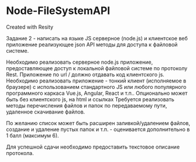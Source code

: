 # Node-FileSystemAPI
Created with Resity

Задание 2 - написать на языке JS серверное (node.js) и клиентское веб приложение реализующее json API методы для доступа к файловой системе.

Необходимо реализовать серверное node.js приложение, предоставляющее доступ к локальной файловой системе по протоколу Rest. Приложение по url / должно отдавать код клиентского js.
Необходимо реализовать приложение - тонкий клиент (исполняемое в браузере) с использованием стандартного JS или любого популярного программного каркаса Vue.js, Angular, React и т.п.. Опционально может быть без клиентского js, на html и ссылках
Требуется реализовать методы перечисления файлов и папок по передаваемому пути, удаленное скачивание файлов.

По желанию список может быть расширен заливкой/удалением файлов, создание и удаление пустых папок и т.п. - оценивается дополнительно в 1 балл (максимум 6).

Для успешной сдачи необходимо предоставить текстовое описание протокола. 
